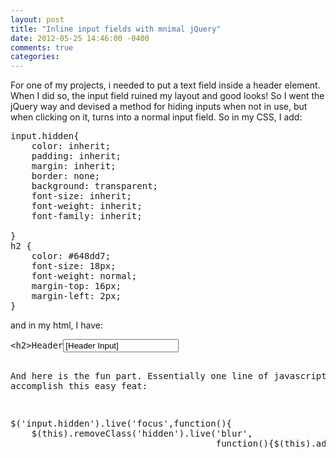 ```yaml
---
layout: post
title: "Inline input fields with mnimal jQuery"
date: 2012-05-25 14:46:00 -0400
comments: true
categories:
---
```


For one of my projects, i needed to put a text field inside a header element. When I did so, the input field ruined my layout and good looks! So I went the jQuery way and devised a method for hiding inputs when not in use, but when clicking on it, turns into a normal input field. So in my CSS, I add:

<pre lang="css">
input.hidden{
    color: inherit;
    padding: inherit;
    margin: inherit;
    border: none;
    background: transparent;
    font-size: inherit;
    font-weight: inherit;
    font-family: inherit;

}
h2 {
    color: #648dd7;
    font-size: 18px;
    font-weight: normal;
    margin-top: 16px;
    margin-left: 2px;
}​
</pre>

and in my html, I have:

<pre lang="HTML">
&lt;h2&gt;Header<input name="myInput" value="[Header Input]" class="hidden"/&gt;&lt;/h2&gt;
​</pre>

And here is the fun part. Essentially one line of javascript to accomplish this easy feat:

<pre lang="javascript">
$('input.hidden').live('focus',function(){
    $(this).removeClass('hidden').live('blur',
                                       function(){$(this).addClass('hidden                                                                                              ')})})​;
</pre>
